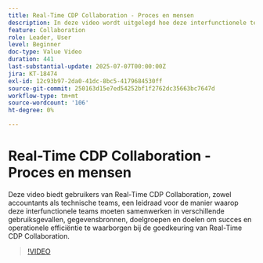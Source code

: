 ```yaml
---
title: Real-Time CDP Collaboration - Proces en mensen
description: In deze video wordt uitgelegd hoe deze interfunctionele teams moeten samenwerken tussen verschillende gebruiksgevallen, gegevensbronnen, doelgroepen en doelen om succes en operationele efficiëntie te garanderen bij de goedkeuring van Real-Time CDP Collaboration
feature: Collaboration
role: Leader, User
level: Beginner
doc-type: Value Video
duration: 441
last-substantial-update: 2025-07-07T00:00:00Z
jira: KT-18474
exl-id: 12c93b97-2da0-41dc-8bc5-4179684530ff
source-git-commit: 250163d15e7ed54252bf1f2762dc35663bc7647d
workflow-type: tm+mt
source-wordcount: '106'
ht-degree: 0%

---
```


# Real-Time CDP Collaboration - Proces en mensen

Deze video biedt gebruikers van Real-Time CDP Collaboration, zowel accountants als technische teams, een leidraad voor de manier waarop deze interfunctionele teams moeten samenwerken in verschillende gebruiksgevallen, gegevensbronnen, doelgroepen en doelen om succes en operationele efficiëntie te waarborgen bij de goedkeuring van Real-Time CDP Collaboration.

>[!VIDEO](https://video.tv.adobe.com/v/3464675/?learn=on&enablevpops&captions=dut)
